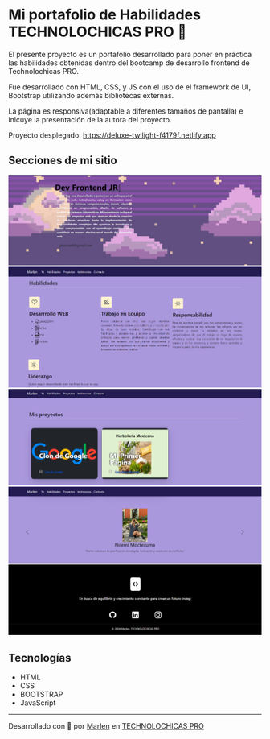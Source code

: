 # Mi portafolio de Habilidades TECHNOLOCHICAS PRO 💜

El presente proyecto es un portafolio desarrollado para poner en práctica las habilidades obtenidas dentro del bootcamp de desarrollo frontend de Technolochicas PRO.

Fue desarrollado con HTML, CSS, y JS con el uso de el framework de UI, Bootstrap utilizando además bibliotecas externas.

La página es responsiva(adaptable a diferentes tamaños de pantalla) e inlcuye la presentación de la autora del proyecto.

Proyecto desplegado.
https://deluxe-twilight-f4179f.netlify.app

## Secciones de mi sitio

![Presentación](assets/presentacion.png)
![Habilidades](assets/habilidades.png)
![Proyectos](assets/proyectos.png)
![Testimonios](assets/testimonios.png)
![Contacto](assets/contacto.png)

## Tecnologías
* HTML
* CSS
* BOOTSTRAP
* JavaScript
---

Desarrollado con  💜 por [Marlen](https://deluxe-twilight-f4179f.netlify.app ) en [TECHNOLOCHICAS PRO](https://tecnolochicas.mx/)
